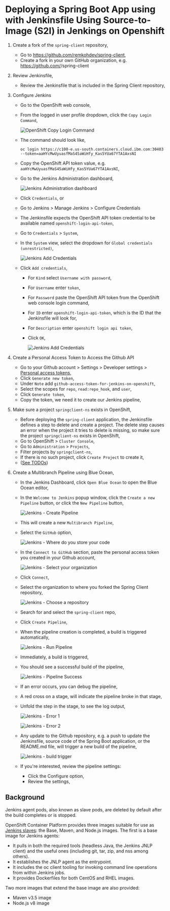 # Deploying a Spring Boot App using with Jenkinsfile Using Source-to-Image (S2I) in Jenkings on Openshift


1. Create a fork of the `spring-client` repository,

	* Go to https://github.com/remkohdev/spring-client,
	* Create a fork in your own GitHub organization, e.g. https://github.com/<username>/spring-client


2. Review Jenkinsfile,

	* Review the Jenkinsfile that is included in the Spring Client repository,


3. Configure Jenkins

	* Go to the OpenShift web console,
  	* From the logged in user profile dropdown, click the `Copy Login Command`,

		![OpenShift Copy Login Command](../images/openshift-copy-login-command.png)

	* The command should look like,

		```text
		oc login https://c100-e.us-south.containers.cloud.ibm.com:30403 --token=aaHYcMwUyuasfMaS45aWiHfy_Kas5YUa67YTA1AxsNI
		```

	* Copy the OpenShift API token value, e.g. `aaHYcMwUyuasfMaS45aWiHfy_Kas5YUa67YTA1AxsNI`,


	* Go to the Jenkins Administration dashboard, 

		![Jenkins Administration dashboard](../images/jenkins-admin.png)

	* Click `Credentials`, or 
	* Go to Jenkins > Manage Jenkins > Configure Credentials
	* The Jenkinsfile expects the OpenShift API token credential to be available named `openshift-login-api-token`,
	* Go to `Credentials` > `System`,
	* In the `System` view, select the dropdown for `Global credentials (unrestricted)`,

		![Jenkins Add Credentials](../images/jenkins-credentials-system-add.png)

	* Click `Add credentials`,
    	* For `Kind` select `Username with password`,
    	* For `Username` enter `token`,
    	* For `Password` paste the OpenShift API token from the OpenShift web console login command,
    	* For `ID` enter `openshift-login-api-token`, which is the ID that the Jenkinsfile will look for,
    	* For `Description` enter `openshift login api token`,
    	* Click `OK`,

			![Jenkins Add Credentials](../images/jenkins-new-credentials.png)


4. Create a Personal Access Token to Access the Github API

	* Go to your Github account > Settings > Developer settings > [Personal access tokens](https://github.com/settings/tokens),
	* Click `Generate new token`,
	* Under `Note` add `github-access-token-for-jenkins-on-openshift`,
	* Select the scopes for `repo`, `read:repo_hook`, and `user`,
	* Click `Generate token`,
	* Copy the token, we need it to create our Jenkins pipeline,


5. Make sure a project `springclient-ns` exists in OpenShift,

	* Before deploying the `spring-client` application, the Jenkinsfile defines a step to delete and create a project. The delete step causes an error when the project it tries to delete is missing, so make sure the project `springclient-ns` exists in OpenShift,
	* Go to OpenShift > `Cluster Console`,
	* Go to `Administration` > `Projects`,
	* Filter projects by `springclient-ns`,
	* If there is no such project, click `Create Project` to create it,
	* ([See TODOs](../README.md))

6. Create a Multibranch Pipeline using Blue Ocean,

	* In the Jenkins Dashboard, click `Open Blue Ocean` to open the Blue Ocean editor,
	* In the `Welcome to Jenkins` popup window, click the `Create a new Pipeline` button, or click the `New Pipeline` button,

		![Jenkins - Create Pipeline](../images/jenkins-welcome-create-pipeline.png)

	* This will create a new `Multibranch Pipeline`,
	* Select the `GitHub` option,

		![Jenkins - Where do you store your code](../images/jenkins-select-scm.png)

	* In the `Connect to GitHub` section, paste the personal access token you created in your Github account,

		![Jenkins - Select your organization](../images/jenkins-which-org.png)

	* Click `Connect`,
	* Select the organization to where you forked the Spring Client repository,

		![Jenkins - Choose a repository](../images/github-token-choose-repo.png)

	* Search for and select the `spring-client` repo,
	* Click `Create Pipeline`,

	* When the pipeline creation is completed, a build is triggered automatically,

		![Jenkins - Run Pipeline](../images/jenkins-run-pipeline.png)

	* Immediately, a build is triggered,
	* You should see a successful build of the pipeline,

		![Jenkins - Pipeline Success](../images/jenkins-pipeline-success.png)

	* If an error occurs, you can debug the pipeline,
	* A red cross on a stage, will indicate the pipeline broke in that stage, 
	* Unfold the step in the stage, to see the log output,

		![Jenkins - Error 1](../images/jenkins-error-1.png)

		![Jenkins - Error 2](../images/jenkins-error-2.png)

	* Any update to the Github repository, e.g. a push to update the Jenkinsfile, source code of the Spring Boot application, or the README.md file, will trigger a new build of the pipeline,

		![Jenkins - build trigger](../images/jenkins-build-trigger.png)

	* If you're interested, review the pipeline settings:
    	* Click the Configure option,
    	* Review the settings,

## Background 

Jenkins agent pods, also known as slave pods, are deleted by default after the build completes or is stopped.

OpenShift Container Platform provides three images suitable for use as [Jenkins slaves](https://docs.openshift.com/container-platform/3.11/using_images/other_images/jenkins_slaves.html): the Base, Maven, and Node.js images. The first is a base image for Jenkins agents:

* It pulls in both the required tools (headless Java, the Jenkins JNLP client) and the useful ones (including git, tar, zip, and nss among others).
* It establishes the JNLP agent as the entrypoint.
* It includes the oc client tooling for invoking command line operations from within Jenkins jobs.
* It provides Dockerfiles for both CentOS and RHEL images.

Two more images that extend the base image are also provided:
* Maven v3.5 image
* Node.js v8 image



